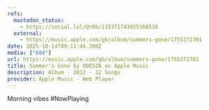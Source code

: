 ```yaml
---
refs:
  mastodon_status:
    - https://social.lol/@r0b/115371743925368538
  external:
    - https://music.apple.com/gb/album/summers-gone/1755272701
date: 2025-10-14T09:11:44.390Z
media: ["684"]
url: https://music.apple.com/gb/album/summers-gone/1755272701
title: Summer's Gone by ODESZA on Apple Music
description: Album · 2012 · 12 Songs
provider: Apple Music - Web Player
---
```


Morning vibes #NowPlaying
